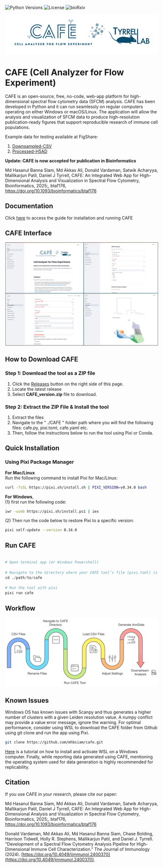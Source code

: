![Python Versions](https://img.shields.io/badge/python-3.12.5-blue)
![License](https://img.shields.io/badge/License-MIT-green)
![bioRxiv](https://img.shields.io/badge/bioRxiv-https://doi.org/10.1101/2024.12.03.626714-red)

![Logo](CAFE/bin/img/logo.png)

# CAFE (Cell Analyzer for Flow Experiment)

CAFE is an open-source, free, no-code, web-app platform for high-dimensional spectral flow cytometry data (SFCM) analysis. CAFE has been developed in Python and it can run seamlessly on regular computers operating on either Windows or macOS/Linux. The application will allow the analysis and visualization of SFCM data to produce high-resolution publication-ready figures that support reproducible research of immune cell populations.

Example data for testing available at FigShare: 
01. [Downsampled-CSV](https://figshare.com/articles/dataset/Downsampled_data_from_FlowRepository_FR-FCM-Z3WR/27940719)
02. [Processed-H5AD](https://figshare.com/articles/dataset/Downsampled_data_from_FlowRepository_FR-FCM-Z3WR/27940752)

**Update: CAFE is now accepted for publication in Bioinformatics**

Md Hasanul Banna Siam, Md Akkas Ali, Donald Vardaman, Satwik Acharyya, Mallikarjun Patil, Daniel J Tyrrell, CAFE: An Integrated Web App for High-Dimensional Analysis and Visualization in Spectral Flow Cytometry, Bioinformatics, 2025;, btaf176, https://doi.org/10.1093/bioinformatics/btaf176

##
## Documentation
Click [here](https://mhbsiam.github.io/cafe) to access the guide for installation and running CAFE 


## CAFE Interface

![Logo](CAFE/bin/img/CAFE_interface.jpg)

##
## How to Download CAFE

### Step 1: Download the tool as a ZIP file
1. Click the [Releases](https://github.com/mhbsiam/cafe/releases) button on the right side of this page.
2. Locate the latest release
3. Select **CAFE_version.zip** file to download.

### Step 2: Extract the ZIP File & Install the tool
1. Extract the files
2. Navigate to the " ./CAFE " folder path where you will find the following files: cafe.py, pixi.toml, cafe.yaml etc.
3. Then, follow the instructions below to run the tool using Pixi or Conda.


##
## Quick Installation

### Using Pixi Package Manager

**For Mac/Linux**  
Run the following command to install Pixi for Mac/Linux:
```bash
curl -fsSL https://pixi.sh/install.sh | PIXI_VERSION=v0.34.0 bash
```
**For Windows**,  
(1) first run the following code:
```bash
iwr -useb https://pixi.sh/install.ps1 | iex
```
(2) Then run the code below to restore Pixi to a specific version:
```bash
pixi self-update --version 0.34.0
```

##

## Run CAFE

```python

# Open terminal app (or Windows Powershell)

# Navigate to the directory where your CAFE tool’s file (pixi.toml) is present.
cd ./path/to/cafe

# Run the tool with pixi
pixi run cafe

```
##
## Workflow

![Logo](CAFE/bin/img/workflow.png)

## Known Issues

Windows OS has known issues with Scanpy and thus generates a higher number of clusters with a given Leiden resolution value. A numpy conflict may provide a value error message, ignore the warning. For optimal performance, consider using WSL to download the CAFE folder from Github using git clone and run the app using Pixi.
```bash
git clone https://github.com/mhbsiam/cafe.git
```
[Here](https://learn.microsoft.com/en-us/windows/wsl/install) is a tutorial on how to install and activate WSL on a Windows computer.
Finally, while reporting data generated using CAFE, mentioning the operating system used for data generation is highly recommended for replicability. 

## Citation

If you use CAFE in your research, please cite our paper:

Md Hasanul Banna Siam, Md Akkas Ali, Donald Vardaman, Satwik Acharyya, Mallikarjun Patil, Daniel J Tyrrell, CAFE: An Integrated Web App for High-Dimensional Analysis and Visualization in Spectral Flow Cytometry, Bioinformatics, 2025;, btaf176, https://doi.org/10.1093/bioinformatics/btaf176

Donald Vardaman, Md Akkas Ali, Md Hasanul Banna Siam, Chase Bolding, Harrison Tidwell, Holly R. Stephens, Mallikarjun Patil, and Daniel J. Tyrrell. "Development of a Spectral Flow Cytometry Analysis Pipeline for High-Dimensional Immune Cell Characterization." The Journal of Immunology (2024). [https://doi.org/10.4049/jimmunol.2400370](https://doi.org/10.4049/jimmunol.2400370).

